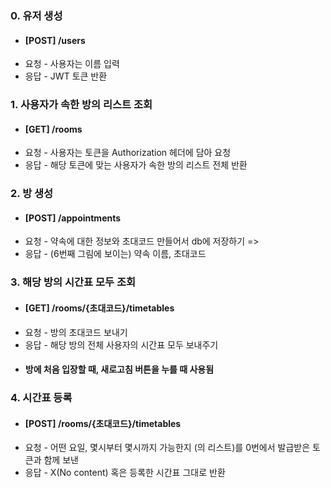 ### 0. 유저 생성
- #### [POST] /users
- 요청 - 사용자는 이름 입력
- 응답 - JWT 토큰 반환
### 1. 사용자가 속한 방의 리스트 조회 
- #### [GET] /rooms
- 요청 - 사용자는 토큰을 Authorization 헤더에 담아 요청
- 응답 - 해당 토큰에 맞는 사용자가 속한 방의 리스트 전체 반환

### 2. 방 생성  
- #### [POST] /appointments
- 요청 - 약속에 대한 정보와 초대코드 만들어서 db에 저장하기 =>
- 응답 - (6번째 그림에 보이는) 약속 이름, 초대코드

### 3. 해당 방의 시간표 모두 조회
- #### [GET] /rooms/{초대코드}/timetables
- 요청 - 방의 초대코드 보내기
- 응답 - 해당 방의 전체 사용자의 시간표 모두 보내주기
- #### 방에 처음 입장할 때, 새로고침 버튼을 누를 때 사용됨


### 4.  시간표 등록
- #### [POST] /rooms/{초대코드}/timetables
- 요청 - 어떤 요일, 몇시부터 몇시까지 가능한지 (의 리스트)를 0번에서 발급받은 토큰과 함께 보낸
- 응답 - X(No content) 혹은 등록한 시간표 그대로 반환